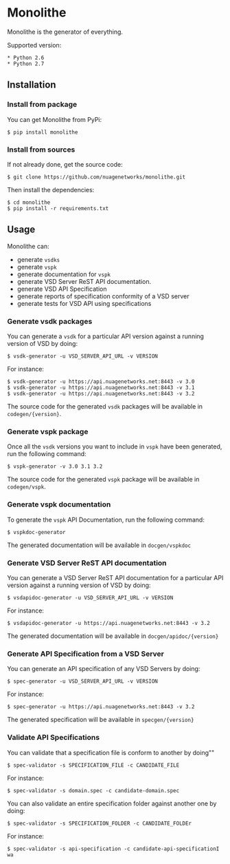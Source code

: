 # Monolithe

Monolithe is the generator of everything.

Supported version:

    * Python 2.6
    * Python 2.7



## Installation

### Install  from package

You can get Monolithe from PyPi:

    $ pip install monolithe


### Install  from sources

If not already done, get the source code:

    $ git clone https://github.com/nuagenetworks/monolithe.git

Then install the dependencies:

    $ cd monolithe
    $ pip install -r requirements.txt



## Usage

Monolithe can:

- generate `vsdks`
- generate `vspk`
- generate documentation for `vspk`
- generate VSD Server ReST API documentation.
- generate VSD API Specification
- generate reports of specification conformity of a VSD server
- generate tests for VSD API using specifications


### Generate vsdk packages

You can generate a `vsdk` for a particular API version against a running version of VSD by doing:

    $ vsdk-generator -u VSD_SERVER_API_URL -v VERSION

For instance:

    $ vsdk-generator -u https://api.nuagenetworks.net:8443 -v 3.0
    $ vsdk-generator -u https://api.nuagenetworks.net:8443 -v 3.1
    $ vsdk-generator -u https://api.nuagenetworks.net:8443 -v 3.2

The source code for the generated `vsdk` packages will be available in `codegen/{version}`.


### Generate vspk package

Once all the `vsdk` versions you want to include in `vspk` have been generated, run the following command:

    $ vspk-generator -v 3.0 3.1 3.2

The source code for the generated `vspk` package will be available in `codegen/vspk`.


### Generate vspk documentation

To generate the `vspk` API Documentation, run the following command:

    $ vspkdoc-generator

The generated documentation will be available in `docgen/vspkdoc`


### Generate VSD Server ReST API documentation

You can generate a  VSD Server ReST API documentation for a particular API version against a running version of VSD by doing:

    $ vsdapidoc-generator -u VSD_SERVER_API_URL -v VERSION

For instance:

    $ vsdapidoc-generator -u https://api.nuagenetworks.net:8443 -v 3.2

The generated documentation will be available in `docgen/apidoc/{version}`


### Generate API Specification from a VSD Server

You can generate an API specification of any VSD Servers by doing:

    $ spec-generator -u VSD_SERVER_API_URL -v VERSION

For instance:

    $ spec-generator -u https://api.nuagenetworks.net:8443 -v 3.2

The generated specification will be available in `specgen/{version}`

### Validate API Specifications

You can validate that a specification file is conform to another by doing""

    $ spec-validator -s SPECIFICATION_FILE -c CANDIDATE_FILE

For instance:

    $ spec-validator -s domain.spec -c candidate-domain.spec


You can also validate an entire specification folder against another one by doing:

    $ spec-validator -s SPECIFICATION_FOLDER -c CANDIDATE_FOLDEr

For instance:

    $ spec-validator -s api-specification -c candidate-api-specificationI wa

